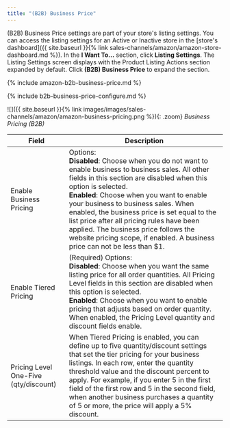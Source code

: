 ```yaml
---
title: "(B2B) Business Price"
---
```


(B2B) Business Price settings are part of your store's listing settings. You can access the listing settings for an Active or Inactive store in the [store's dashboard]({{ site.baseurl }}{% link sales-channels/amazon/amazon-store-dashboard.md %}). In the **I Want To...** section, click **Listing Settings**. The Listing Settings screen displays with the Product Listing Actions section expanded by default. Click **(B2B) Business Price** to expand the section.

{% include amazon-b2b-business-price.md %}

{% include b2b-business-price-configure.md %}

![]({{ site.baseurl }}{% link images/images/sales-channels/amazon/amazon-business-pricing.png %}){: .zoom}
_Business Pricing (B2B)_

|Field |Description|
|--- |--- |
|Enable Business Pricing|Options: <br/>**Disabled**: Choose when you do not want to enable business to business sales. All other fields in this section are disabled when this option is selected.<br/>**Enabled**: Choose when you want to enable your business to business sales. When enabled, the business price is set equal to the list price after all pricing rules have been applied. The business price follows the website pricing scope, if enabled. A business price can not be less than $1. |
|Enable Tiered Pricing|(Required) Options: <br/>**Disabled**: Choose when you want the same listing price for all order quantities. All Pricing Level fields in this section are disabled when this option is selected.<br/>**Enabled**: Choose when you want to enable pricing that adjusts based on order quantity. When enabled, the Pricing Level quantity and discount fields enable. |
|Pricing Level One-Five (qty/discount)|When Tiered Pricing is enabled, you can define up to five quantity/discount settings that set the tier pricing for your business listings. In each row, enter the quantity threshold value and the discount percent to apply. For example, if you enter 5 in the first field of the first row and 5 in the second field, when another business purchases a quantity of 5 or more, the price will apply a 5% discount. |
